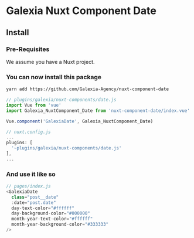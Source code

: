 # Galexia Nuxt Component Date

## Install

### Pre-Requisites

We assume you have a Nuxt project.

### You can now install this package

```bash
yarn add https://github.com/Galexia-Agency/nuxt-component-date
```

```js
// plugins/galexia/nuxt-components/date.js
import Vue from 'vue'
import Galexia_NuxtComponent_Date from 'nuxt-component-date/index.vue'

Vue.component('GalexiaDate', Galexia_NuxtComponent_Date)
```

```js
// nuxt.config.js
...
plugins: [
  '~plugins/galexia/nuxt-components/date.js'
],
...
```

### And use it like so

```js
// pages/index.js
<GalexiaDate
  class="post__date"
  :date="post.date"
  day-text-color="#ffffff"
  day-background-color="#000000"
  month-year-text-color="#ffffff"
  month-year-background-color="#333333"
/>
```
